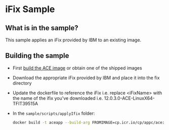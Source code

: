 
# iFix Sample

## What is in the sample?

This sample applies an iFix provided by IBM to an existing image.

## Building the sample

- First [build the ACE image](../README.md#Building-a-container-image)  or obtain one of the shipped images
- Download the appropriate iFix provided by IBM and place it into the fix directory
- Update the dockerfile to reference the iFix i.e. replace \<iFixName> with the name of the ifix you've downloaded i.e. 12.0.3.0-ACE-LinuxX64-TFIT39515A
- In the `sample/scripts/applyIfix` folder:

    ```bash
    docker build -t aceapp --build-arg FROMIMAGE=cp.icr.io/cp/appc/ace:12.0.4.0-r1 --file Dockerfile .
    ```
